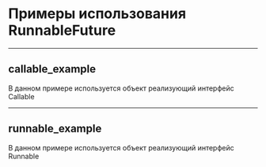 # Примеры использования RunnableFuture

---
## callable_example
В данном примере используется объект реализующий интерфейс Callable<V>

---
## runnable_example
В данном примере используется объект реализующий интерфейс Runnable
